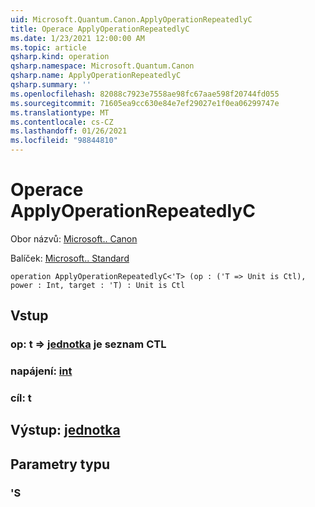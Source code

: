 ```yaml
---
uid: Microsoft.Quantum.Canon.ApplyOperationRepeatedlyC
title: Operace ApplyOperationRepeatedlyC
ms.date: 1/23/2021 12:00:00 AM
ms.topic: article
qsharp.kind: operation
qsharp.namespace: Microsoft.Quantum.Canon
qsharp.name: ApplyOperationRepeatedlyC
qsharp.summary: ''
ms.openlocfilehash: 82088c7923e7558ae98fc67aae598f20744fd055
ms.sourcegitcommit: 71605ea9cc630e84e7ef29027e1f0ea06299747e
ms.translationtype: MT
ms.contentlocale: cs-CZ
ms.lasthandoff: 01/26/2021
ms.locfileid: "98844810"
---
```

# <a name="applyoperationrepeatedlyc-operation"></a>Operace ApplyOperationRepeatedlyC

Obor názvů: [Microsoft.. Canon](xref:Microsoft.Quantum.Canon)

Balíček: [Microsoft.. Standard](https://nuget.org/packages/Microsoft.Quantum.Standard)




```qsharp
operation ApplyOperationRepeatedlyC<'T> (op : ('T => Unit is Ctl), power : Int, target : 'T) : Unit is Ctl
```


## <a name="input"></a>Vstup

### <a name="op--t--unit--is-ctl"></a>op: t => [jednotka](xref:microsoft.quantum.lang-ref.unit)  je seznam CTL




### <a name="power--int"></a>napájení: [int](xref:microsoft.quantum.lang-ref.int)




### <a name="target--t"></a>cíl: t





## <a name="output--unit"></a>Výstup: [jednotka](xref:microsoft.quantum.lang-ref.unit)



## <a name="type-parameters"></a>Parametry typu

### <a name="t"></a>'S

